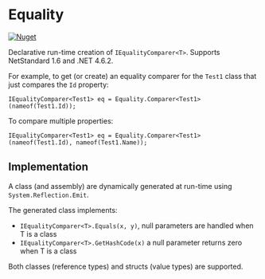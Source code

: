 # Equality

[![Nuget](https://img.shields.io/nuget/v/BusterWood.Equality.svg)](https://www.nuget.org/packages/BusterWood.Equality)

Declarative run-time creation of `IEqualityComparer<T>`.  Supports NetStandard 1.6 and .NET 4.6.2.

For example, to get (or create) an equality comparer for the `Test1` class that just compares the `Id` property:
```
IEqualityComparer<Test1> eq = Equality.Comparer<Test1>(nameof(Test1.Id));
```

To compare multiple properties:
```
IEqualityComparer<Test1> eq = Equality.Comparer<Test1>(nameof(Test1.Id), nameof(Test1.Name));
```

## Implementation

A class (and assembly) are dynamically generated at run-time using `System.Reflection.Emit`.

The generated class implements:
* `IEqualityComparer<T>.Equals(x, y)`, null parameters are handled when T is a class
* `IEqualityComparer<T>.GetHashCode(x)` a null parameter returns zero when T is a class

Both classes (reference types) and structs (value types) are supported.

